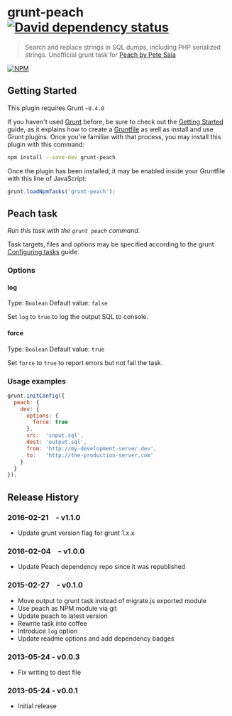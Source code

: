 # grunt-peach [![David dependency status][davidBadge]][davidLink]

> Search and replace strings in SQL dumps, including PHP serialized strings.
> Unofficial grunt task for [Peach by Pete Saia](https://github.com/petesaia/Peach)

[![NPM](https://nodei.co/npm/grunt-peach.png?downloads=true&downloadRank=true&stars=true)](https://nodei.co/npm/grunt-peach/)

## Getting Started

This plugin requires Grunt `~0.4.0`

If you haven't used [Grunt](http://gruntjs.com/) before, be sure to check out
the [Getting Started](http://gruntjs.com/getting-started) guide, as it explains
how to create a [Gruntfile](http://gruntjs.com/sample-gruntfile) as well as
install and use Grunt plugins. Once you're familiar with that process, you may
install this plugin with this command:

```bash
npm install --save-dev grunt-peach
```

Once the plugin has been installed, it may be enabled inside your Gruntfile
with this line of JavaScript:

```javascript
grunt.loadNpmTasks('grunt-peach');
```

## Peach task

_Run this task with the `grunt peach` command._

Task targets, files and options may be specified according to the grunt
[Configuring tasks](http://gruntjs.com/configuring-tasks) guide.

### Options

#### log

Type: `Boolean`
Default value: `false`

Set `log` to `true` to log the output SQL to console.

#### force

Type: `Boolean`
Default value: `true`

Set `force` to `true` to report errors but not fail the task.

### Usage examples

```javascript
grunt.initConfig({
  peach: {
    dev: {
      options: {
        force: true
      },
      src:  'input.sql',
      dest: 'output.sql',
      from: 'http://my-development-server.dev',
      to:   'http://the-production-server.com'
    }
  }
});
```

## Release History

### 2016-02-21 - v1.1.0

- Update grunt version flag for grunt 1.x.x

### 2016-02-04 - v1.0.0

- Update Peach dependency repo since it was republished

### 2015-02-27 - v0.1.0

- Move output to grunt task instead of migrate.js exported module
- Use peach as NPM module via git
- Update peach to latest version
- Rewrite task into coffee
- Introduce `log` option
- Update readme options and add dependency badges

### 2013-05-24 - v0.0.3

- Fix writing to dest file

### 2013-05-24 - v0.0.1

- Initial release



[davidBadge]:       https://david-dm.org/davidosomething/grunt-peach.png?theme=shields.io
[davidLink]:        https://david-dm.org/davidosomething/grunt-peach#info=dependencies
